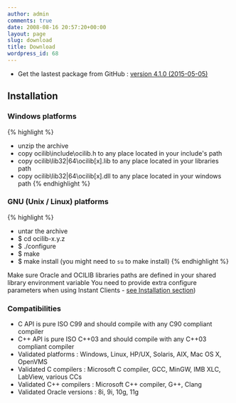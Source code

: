 ```yaml
---
author: admin
comments: true
date: 2008-08-16 20:57:20+00:00
layout: page
slug: download
title: Download
wordpress_id: 68
---
```


* Get the lastest package from GitHub : [version 4.1.0 (2015-05-05)]({{site.projecturl}}/releases/)

## Installation

### Windows platforms

{% highlight %}
  * unzip the archive
  * copy ocilib\include\ocilib.h to any place located in your include's path
  * copy ocilib\lib32|64\ocilib[x].lib to any place located in your libraries path
  * copy ocilib\lib32|64\ocilib[x].dll to any place located in your windows path
{% endhighlight %}

### GNU (Unix / Linux) platforms

{% highlight %}
  * untar the archive	
  * $ cd ocilib-x.y.z
  * $ ./configure
  * $ make
  * $ make install (you might need to `su` to make install)
{% endhighlight %}

Make sure Oracle and OCILIB libraries paths are defined in your shared library environment variable
You need to provide extra configure parameters when using Instant Clients - [see Installation section]({{site.baseurl}}//documentation/html/group___ocilib_c_api_installation.html))

### Compatibilities
	
  * C API is pure ISO C99 and should compile with any C90 compliant compiler	
  * C++ API is pure ISO C++03 and should compile with any C++03 compliant compiler
  * Validated platforms : Windows, Linux, HP/UX, Solaris, AIX, Mac OS X, OpenVMS
  * Validated C compilers : Microsoft C compiler, GCC, MinGW, IMB XLC, LabView, various CCs
  * Validated C++ compilers : Microsoft C++ compiler, G++, Clang
  * Validated Oracle versions : 8i, 9i, 10g, 11g
